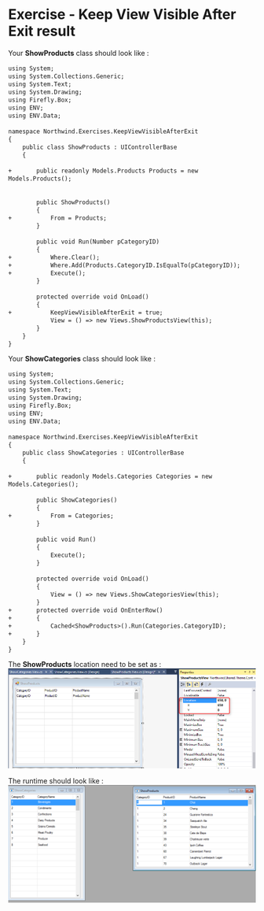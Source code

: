 ﻿# Exercise - Keep View Visible After Exit result

Your **ShowProducts** class should look like :
```csdiff
using System;
using System.Collections.Generic;
using System.Text;
using System.Drawing;
using Firefly.Box;
using ENV;
using ENV.Data;

namespace Northwind.Exercises.KeepViewVisibleAfterExit
{
    public class ShowProducts : UIControllerBase
    {

+       public readonly Models.Products Products = new Models.Products();


        public ShowProducts()
        {
+           From = Products;
        }

        public void Run(Number pCategoryID)
        {
+           Where.Clear();
+           Where.Add(Products.CategoryID.IsEqualTo(pCategoryID));
+           Execute();
        }

        protected override void OnLoad()
        {
+           KeepViewVisibleAfterExit = true;
            View = () => new Views.ShowProductsView(this);
        }
    }
}
```
Your **ShowCategories** class should look like :
```csdiff
using System;
using System.Collections.Generic;
using System.Text;
using System.Drawing;
using Firefly.Box;
using ENV;
using ENV.Data;

namespace Northwind.Exercises.KeepViewVisibleAfterExit
{
    public class ShowCategories : UIControllerBase
    {

+       public readonly Models.Categories Categories = new Models.Categories();

        public ShowCategories()
        {
+           From = Categories;
        }

        public void Run()
        {
            Execute();
        }

        protected override void OnLoad()
        {
            View = () => new Views.ShowCategoriesView(this);
        }
+       protected override void OnEnterRow()
+       {
+           Cached<ShowProducts>().Run(Categories.CategoryID);
+       }
    }
}
```

The **ShowProducts** location need to be set as :  
![2017-05-29_15h09_21](2017-05-29_15h09_21.png) 
  
The runtime should look like :  
![2017-05-29_15h12_23](2017-05-29_15h12_23.png) 